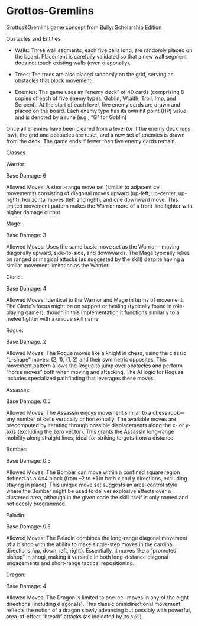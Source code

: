 # Grottos-Gremlins
Grottos&amp;Gremlins game concept from Bully: Scholarship Edition

Obstacles and Entities:

- Walls: Three wall segments, each five cells long, are randomly placed on the board. Placement is carefully validated so that a new wall segment does not touch existing walls (even diagonally).

- Trees: Ten trees are also placed randomly on the grid, serving as obstacles that block movement.

- Enemies: The game uses an “enemy deck” of 40 cards (comprising 8 copies of each of five enemy types: Goblin, Wraith, Troll, Imp, and Serpent). At the start of each level, five enemy cards are drawn and placed on the board. Each enemy type has its own hit point (HP) value and is denoted by a rune (e.g., “G” for Goblin)

Once all enemies have been cleared from a level (or if the enemy deck runs low), the grid and obstacles are reset, and a new set of enemies is drawn from the deck. The game ends if fewer than five enemy cards remain.

Classes

Warrior:

Base Damage: 6

Allowed Moves:
A short-range move set (similar to adjacent cell movements) consisting of diagonal moves upward (up-left, up-center, up-right), horizontal moves (left and right), and one downward move. This limited movement pattern makes the Warrior more of a front-line fighter with higher damage output.

Mage:

Base Damage: 3

Allowed Moves:
Uses the same basic move set as the Warrior—moving diagonally upward, side-to-side, and downwards. The Mage typically relies on ranged or magical attacks (as suggested by the skill) despite having a similar movement limitation as the Warrior.

Cleric:

Base Damage: 4

Allowed Moves:
Identical to the Warrior and Mage in terms of movement. The Cleric’s focus might be on support or healing (typically found in role-playing games), though in this implementation it functions similarly to a melee fighter with a unique skill name.

Rogue:

Base Damage: 2

Allowed Moves:
The Rogue moves like a knight in chess, using the classic “L-shape” moves: (2, 1), (1, 2) and their symmetric opposites. This movement pattern allows the Rogue to jump over obstacles and perform “horse moves” both when moving and attacking. The AI logic for Rogues includes specialized pathfinding that leverages these moves.

Assassin:

Base Damage: 0.5

Allowed Moves:
The Assassin enjoys movement similar to a chess rook—any number of cells vertically or horizontally. The available moves are precomputed by iterating through possible displacements along the x- or y-axis (excluding the zero vector). This grants the Assassin long-range mobility along straight lines, ideal for striking targets from a distance.

Bomber:

Base Damage: 0.5

Allowed Moves:
The Bomber can move within a confined square region defined as a 4×4 block (from –2 to +1 in both x and y directions, excluding staying in place). This unique move set suggests an area-control style where the Bomber might be used to deliver explosive effects over a clustered area, although in the given code the skill itself is only named and not deeply programmed.

Paladin:

Base Damage: 0.5

Allowed Moves:
The Paladin combines the long-range diagonal movement of a bishop with the ability to make single-step moves in the cardinal directions (up, down, left, right). Essentially, it moves like a “promoted bishop” in shogi, making it versatile in both long-distance diagonal engagements and short-range tactical repositioning.

Dragon:

Base Damage: 4

Allowed Moves:
The Dragon is limited to one-cell moves in any of the eight directions (including diagonals). This classic omnidirectional movement reflects the notion of a dragon slowly advancing but possibly with powerful, area-of-effect “breath” attacks (as indicated by its skill).

